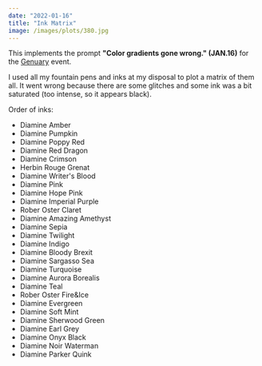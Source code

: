 ```yaml
---
date: "2022-01-16"
title: "Ink Matrix"
image: /images/plots/380.jpg
---
```


This implements the prompt **"Color gradients gone wrong." (JAN.16)** for the [Genuary](https://genuary.art/) event.

I used all my fountain pens and inks at my disposal to plot a matrix of them all. It went wrong because there are some glitches and some ink was a bit saturated (too intense, so it appears black).

Order of inks:

- Diamine Amber
- Diamine Pumpkin
- Diamine Poppy Red
- Diamine Red Dragon
- Diamine Crimson
- Herbin Rouge Grenat
- Diamine Writer's Blood
- Diamine Pink
- Diamine Hope Pink
- Diamine Imperial Purple
- Rober Oster Claret
- Diamine Amazing Amethyst
- Diamine Sepia
- Diamine Twilight
- Diamine Indigo
- Diamine Bloody Brexit
- Diamine Sargasso Sea
- Diamine Turquoise
- Diamine Aurora Borealis
- Diamine Teal
- Rober Oster Fire&Ice
- Diamine Evergreen
- Diamine Soft Mint
- Diamine Sherwood Green
- Diamine Earl Grey
- Diamine Onyx Black
- Diamine Noir Waterman
- Diamine Parker Quink
